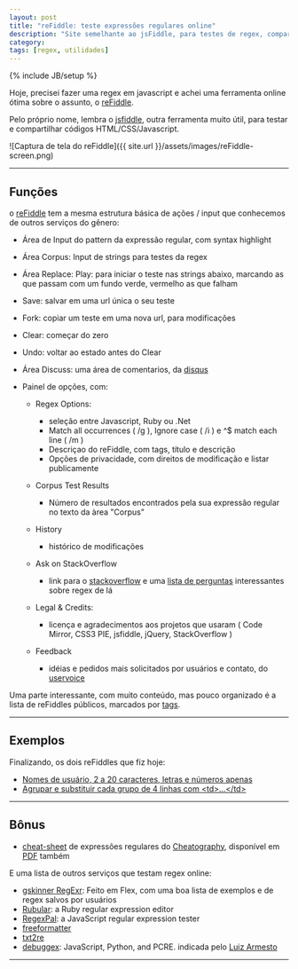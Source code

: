 ```yaml
---
layout: post
title: "reFiddle: teste expressões regulares online"
description: "Site semelhante ao jsFiddle, para testes de regex, compartilhar e buscar exemplos"
category: 
tags: [regex, utilidades]
---
```

{% include JB/setup %}

Hoje, precisei fazer uma regex em javascript e achei uma ferramenta online ótima sobre o assunto, o [reFiddle].

Pelo próprio nome, lembra o [jsfiddle], outra ferramenta muito útil, para testar e compartilhar códigos HTML/CSS/Javascript.

![Captura de tela do reFiddle]({{ site.url }}/assets/images/reFiddle-screen.png)

----

## Funções

o [reFiddle] tem a mesma estrutura básica de ações / input que conhecemos de outros serviços do gênero:

- Área de Input do pattern da expressão regular, com syntax highlight
- Área Corpus: Input de strings para testes da regex
- Área Replace: Play: para iniciar o teste nas strings abaixo, marcando as que passam com um fundo verde, vermelho as que falham
- Save: salvar em uma url única o seu teste
- Fork: copiar um teste em uma nova url, para modificações
- Clear: começar do zero
- Undo: voltar ao estado antes do Clear
- Área Discuss: uma área de comentarios, da [disqus]
- Painel de opções, com:

  - Regex Options:

      - seleção entre Javascript, Ruby ou .Net
      - Match all occurrences ( /g ), Ignore case ( /i ) e ^$ match each line ( /m )
      - Descriçao do reFiddle, com tags, título e descrição
      - Opções de privacidade, com direitos de modificação e listar publicamente

  - Corpus Test Results

      - Número de resultados encontrados pela sua expressão regular no texto da àrea "Corpus"
  - History

      - histórico de modificações
  - Ask on StackOverflow
        
      - link para o [stackoverflow] e uma [lista de perguntas] interessantes sobre regex de lá
  - Legal & Credits: 

      - licença e agradecimentos aos projetos que usaram  (  Code Mirror, CSS3 PIE, jsfiddle, jQuery, StackOverflow )
  
  - Feedback 

      - idéias e pedidos mais solicitados por usuários e contato, do [uservoice]

Uma parte interessante, com muito conteúdo, mas pouco organizado é a lista de reFiddles públicos, marcados por [tags].

----

## Exemplos

Finalizando, os dois reFiddles que fiz hoje:

- [Nomes de usuário, 2 a 20 caracteres, letras e números apenas](http://refiddle.com/by/luiz-tanure/username-check)
- [Agrupar e substituir cada grupo de 4 linhas com &lt;td&gt;...&lt;/td&gt;](http://refiddle.com/by/luiz-tanure/find-each-4-lines-td-td-2)

----

## Bônus

- [cheat-sheet](http://www.cheatography.com/davechild/cheat-sheets/regular-expressions/) de expressões regulares do [Cheatography](http://www.cheatography.com/), disponível em [PDF](http://www.cheatography.com/davechild/cheat-sheets/regular-expressions/pdf/) também

E uma lista de outros serviços que testam regex online:

- [gskinner RegExr](http://gskinner.com/RegExr/): Feito em Flex, com uma boa lista de exemplos e de regex salvos por usuários
- [Rubular](http://rubular.com/): a Ruby regular expression editor
- [RegexPal](http://regexpal.com/): a JavaScript regular expression tester
- [freeformatter](http://www.freeformatter.com/regex-tester.html)
- [txt2re](http://www.txt2re.com/)
- [debuggex](http://www.debuggex.com/): JavaScript, Python, and PCRE. indicada pelo [Luiz Armesto](https://www.facebook.com/luiz.armesto.3)

----

[reFiddle]: http://refiddle.com/
[jsfiddle]: http://jsfiddle.net/
[disqus]: http://disqus.com/
[stackoverflow]: http://stackoverflow.com/
[lista de perguntas]: http://refiddle.com/stackoverflow
[uservoice]: https://www.uservoice.com/
[tags]: http://refiddle.com/tagged
